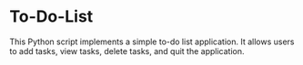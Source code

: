 # To-Do-List
 This Python script implements a simple to-do list application. It allows users to add tasks, view tasks, delete tasks, and quit the application.
